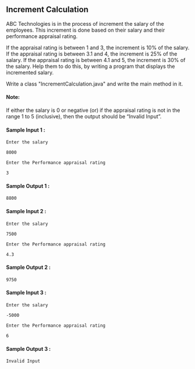 ## Increment Calculation


ABC Technologies is in the process of increment the salary of the employees.  This increment is done based on their salary and their performance appraisal rating.

If the appraisal rating is between 1 and 3, the increment is 10% of the salary.
If the appraisal rating is between 3.1 and 4, the increment is  25% of the salary.
If the appraisal rating is between 4.1 and 5, the increment is  30% of the salary.
Help them to do this,  by writing a program that displays the incremented salary.

Write a class "IncrementCalculation.java" and write the main method in it.

#### Note:
If either the salary is 0 or negative  (or) if the appraisal rating is not in the range 1 to 5 (inclusive), then the output should be “Invalid Input”.

#### Sample Input 1 :
```
Enter the salary

8000

Enter the Performance appraisal rating

3
```
#### Sample Output  1 :
```
8800
```


#### Sample Input  2 :
```
Enter the salary

7500

Enter the Performance appraisal rating

4.3
```
#### Sample Output  2 :
```
9750
```


#### Sample Input  3 :
```
Enter the salary

-5000

Enter the Performance appraisal rating

6
```
####  Sample Output  3 :
```
Invalid Input
```